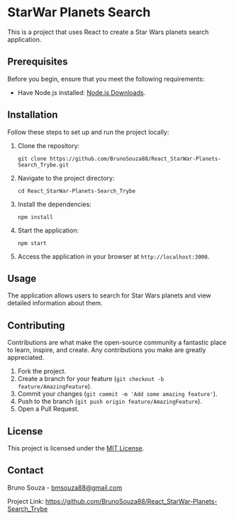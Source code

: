 <h1>StarWar Planets Search</h1>

<p>This is a project that uses React to create a Star Wars planets search application.</p>

<h2>Prerequisites</h2>

<p>Before you begin, ensure that you meet the following requirements:</p>

<ul>
  <li>Have Node.js installed: <a href="https://nodejs.org/en/download/">Node.js Downloads</a>.</li>
</ul>

<h2>Installation</h2>

<p>Follow these steps to set up and run the project locally:</p>

<ol>
  <li>Clone the repository:</li>

  <pre><code>git clone https://github.com/BrunoSouza88/React_StarWar-Planets-Search_Trybe.git</code></pre>

  <li>Navigate to the project directory:</li>

  <pre><code>cd React_StarWar-Planets-Search_Trybe</code></pre>

  <li>Install the dependencies:</li>

  <pre><code>npm install</code></pre>

  <li>Start the application:</li>

  <pre><code>npm start</code></pre>

  <li>Access the application in your browser at <code>http://localhost:3000</code>.</li>
</ol>

<h2>Usage</h2>

<p>The application allows users to search for Star Wars planets and view detailed information about them.</p>

<h2>Contributing</h2>

<p>Contributions are what make the open-source community a fantastic place to learn, inspire, and create. Any contributions you make are greatly appreciated.</p>

<ol>
  <li>Fork the project.</li>
  <li>Create a branch for your feature (<code>git checkout -b feature/AmazingFeature</code>).</li>
  <li>Commit your changes (<code>git commit -m 'Add some amazing feature'</code>).</li>
  <li>Push to the branch (<code>git push origin feature/AmazingFeature</code>).</li>
  <li>Open a Pull Request.</li>
</ol>

<h2>License</h2>

<p>This project is licensed under the <a href="LICENSE">MIT License</a>.</p>

<h2>Contact</h2>

<p>Bruno Souza - <a href="mailto:bmsouza88@gmail.com">bmsouza88@gmail.com</a></p>

<p>Project Link: <a href="https://github.com/BrunoSouza88/React_StarWar-Planets-Search_Trybe">https://github.com/BrunoSouza88/React_StarWar-Planets-Search_Trybe</a></p>
